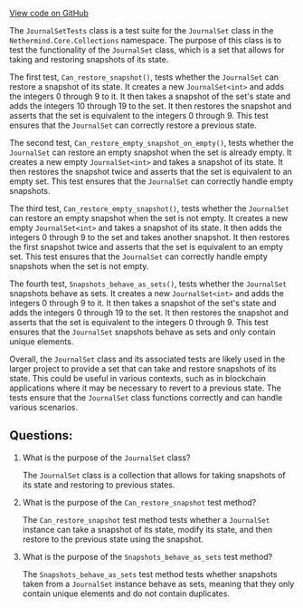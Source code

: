 [View code on GitHub](https://github.com/nethermindeth/nethermind/Nethermind.Core.Test/Collections/JournalSetTests.cs)

The `JournalSetTests` class is a test suite for the `JournalSet` class in the `Nethermind.Core.Collections` namespace. The purpose of this class is to test the functionality of the `JournalSet` class, which is a set that allows for taking and restoring snapshots of its state. 

The first test, `Can_restore_snapshot()`, tests whether the `JournalSet` can restore a snapshot of its state. It creates a new `JournalSet<int>` and adds the integers 0 through 9 to it. It then takes a snapshot of the set's state and adds the integers 10 through 19 to the set. It then restores the snapshot and asserts that the set is equivalent to the integers 0 through 9. This test ensures that the `JournalSet` can correctly restore a previous state.

The second test, `Can_restore_empty_snapshot_on_empty()`, tests whether the `JournalSet` can restore an empty snapshot when the set is already empty. It creates a new empty `JournalSet<int>` and takes a snapshot of its state. It then restores the snapshot twice and asserts that the set is equivalent to an empty set. This test ensures that the `JournalSet` can correctly handle empty snapshots.

The third test, `Can_restore_empty_snapshot()`, tests whether the `JournalSet` can restore an empty snapshot when the set is not empty. It creates a new empty `JournalSet<int>` and takes a snapshot of its state. It then adds the integers 0 through 9 to the set and takes another snapshot. It then restores the first snapshot twice and asserts that the set is equivalent to an empty set. This test ensures that the `JournalSet` can correctly handle empty snapshots when the set is not empty.

The fourth test, `Snapshots_behave_as_sets()`, tests whether the `JournalSet` snapshots behave as sets. It creates a new `JournalSet<int>` and adds the integers 0 through 9 to it. It then takes a snapshot of the set's state and adds the integers 0 through 19 to the set. It then restores the snapshot and asserts that the set is equivalent to the integers 0 through 9. This test ensures that the `JournalSet` snapshots behave as sets and only contain unique elements.

Overall, the `JournalSet` class and its associated tests are likely used in the larger project to provide a set that can take and restore snapshots of its state. This could be useful in various contexts, such as in blockchain applications where it may be necessary to revert to a previous state. The tests ensure that the `JournalSet` class functions correctly and can handle various scenarios.
## Questions: 
 1. What is the purpose of the `JournalSet` class?
    
    The `JournalSet` class is a collection that allows for taking snapshots of its state and restoring to previous states.

2. What is the purpose of the `Can_restore_snapshot` test method?
    
    The `Can_restore_snapshot` test method tests whether a `JournalSet` instance can take a snapshot of its state, modify its state, and then restore to the previous state using the snapshot.

3. What is the purpose of the `Snapshots_behave_as_sets` test method?
    
    The `Snapshots_behave_as_sets` test method tests whether snapshots taken from a `JournalSet` instance behave as sets, meaning that they only contain unique elements and do not contain duplicates.